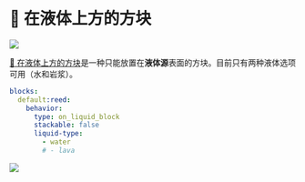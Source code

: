 # 🌊 在液体上方的方块

![](https://mo-mi.gitbook.io/xiaomomi-plugins/~gitbook/image?url=https%3A%2F%2F1836335287-files.gitbook.io%2F%7E%2Ffiles%2Fv0%2Fb%2Fgitbook-x-prod.appspot.com%2Fo%2Fspaces%252FOgvQ1fEJPROp7131PPlK%252Fuploads%252FifONQugd3ngUzr5fCDTQ%252Fimage.png%3Falt%3Dmedia%26token%3Dd763dfb8-40bb-4a22-ac42-4e57aa76ac0e\&width=768\&dpr=4\&quality=100\&sign=b79aab4a\&sv=2)

[🌊 在液体上方的方块](https://mo-mi.gitbook.io/xiaomomi-plugins/craftengine/plugin-wiki/craftengine/add-new-contents/blocks/block-behaviors/on-liquid-block)是一种只能放置在**液体源**表面的方块。目前只有两种液体选项可用（水和岩浆）。

```yaml
blocks:
  default:reed:
    behavior:
      type: on_liquid_block
      stackable: false
      liquid-type:
        - water
        # - lava
```

![](https://mo-mi.gitbook.io/xiaomomi-plugins/~gitbook/image?url=https%3A%2F%2F1836335287-files.gitbook.io%2F%7E%2Ffiles%2Fv0%2Fb%2Fgitbook-x-prod.appspot.com%2Fo%2Fspaces%252FOgvQ1fEJPROp7131PPlK%252Fuploads%252FAyCJMAE4D0vZnqeAUG7w%252Fimage.png%3Falt%3Dmedia%26token%3Dbc2c35fa-afb3-48a4-bbca-a53370b24eeb\&width=768\&dpr=4\&quality=100\&sign=9352b9d9\&sv=2)
